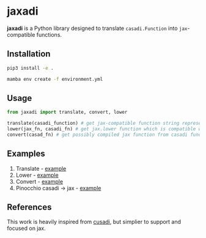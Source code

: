 # jaxadi

**jaxadi** is a Python library designed to translate `casadi.Function` into `jax`-compatible functions.

## Installation

```bash
pip3 install -e .

mamba env create -f environment.yml
```

## Usage

```python
from jaxadi import translate, convert, lower

translate(casadi_function) # get jax-compatible function string representation
lower(jax_fn, casadi_fn) # get jax.lower function which is compatible with different platforms for exporting
convert(casad_fn) # get possibly compiled jax function from casadi function
```

## Examples

1. Translate - [example](examples/00_translate.py)
2. Lower - [example](examples/01_lower.py)
3. Convert - [example](examples/02_convert.py)
4. Pinocchio casadi -> jax - [example](examples/03_pinocchio.py)

## References

This work is heavily inspired from [cusadi](https://github.com/se-hwan/cusadi), but simplier to support and focused on jax.
